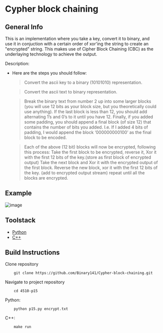 # Cypher block chaining

## General Info
This is an implementation where you take a key, convert it to binary, and use it in conjuction with a certain order of xor'ing the string to create an "encrypted" string. This makes use of Cipher Block Chaining (CBC) as the underlaying technology to achieve the output.

Description:
 * Here are the steps you should follow:

    > Convert the ascii key to a binary (10101010) representation.
    
    > Convert the ascii text to binary representation.

    > Break the binary text from number 2 up into some larger blocks (you will use 12 bits as your block size, but you theoretically could use anything). If the last block is less than 12, you should add alternating 1’s and 0’s to it until you have 12. Finally, if you added some padding, you should append a final block (of size 12) that contains the number of bits you added. I.e. If I added 4 bits of padding, I would append the block ‘000000000100’ as the final block to be encoded.
   
    > Each of the above (12 bit) blocks will now be encrypted, following this process:
        Take the first block to be encrypted, reverse it, Xor it with the first 12 bits of the key.(store as first block of encrypted output)
        Take the next block and Xor it with the encrypted output of the first block. Reverse the new block, xor it with the first 12 bits of the key. (add to encrypted output stream)
        repeat until all the blocks are encrypted.

## Example
![image](https://github.com/Binary141.com/Cypher-block-chaining/raw/master/usage.png)

## Toolstack
* [Python](https://www.python.org/)
* [C++](https://www.cplusplus.com)

## Build Instructions
Clone repository

        git clone https://github.com/Binary141/Cypher-block-chaining.git

Navigate to project repository

        cd 4510-p15

Python:

        python p15.py encrypt.txt

C++:

        make run
